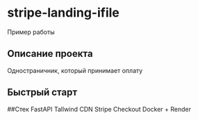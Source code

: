 # stripe-landing-ifile
Пример работы
## Описание проекта
Одностраничник, который принимает оплату
## Быстрый старт

##Стек
FastAPI
Tallwind CDN
Stripe Checkout
Docker + Render

